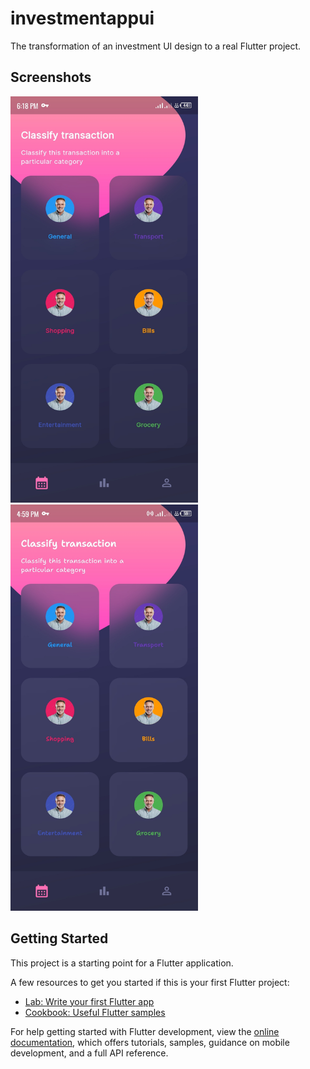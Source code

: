 # investmentappui

The transformation of an investment UI design to a real Flutter project.

## Screenshots

<img src="screenshots/Screenshot_20230402-181829.jpg" width="300" height="650" title="screenshot 1" alt="Default"/>
<img src="screenshots/Screenshot_20230405-165936.jpg" width="300" height="650" title="screenshot 2" alt="Custom font applied"/>

## Getting Started

This project is a starting point for a Flutter application.

A few resources to get you started if this is your first Flutter project:

- [Lab: Write your first Flutter app](https://docs.flutter.dev/get-started/codelab)
- [Cookbook: Useful Flutter samples](https://docs.flutter.dev/cookbook)

For help getting started with Flutter development, view the
[online documentation](https://docs.flutter.dev/), which offers tutorials,
samples, guidance on mobile development, and a full API reference.
